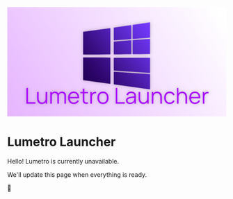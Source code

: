 <img src='/github/banner.jpg' width='600' alt="Lumetro">

# Lumetro Launcher

Hello! Lumetro is currently unavailable. 

We'll update this page when everything is ready.

🌻

